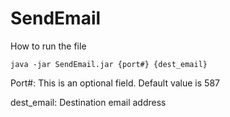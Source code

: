 # SendEmail

How to run the file 

`java -jar SendEmail.jar {port#} {dest_email}`

Port#: This is an optional field. Default value is 587

dest_email: Destination email address
